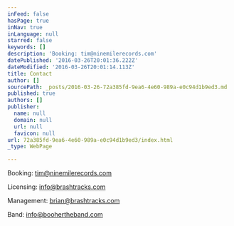 ```yaml
---
inFeed: false
hasPage: true
inNav: true
inLanguage: null
starred: false
keywords: []
description: 'Booking: tim@ninemilerecords.com'
datePublished: '2016-03-26T20:01:36.222Z'
dateModified: '2016-03-26T20:01:14.113Z'
title: Contact
author: []
sourcePath: _posts/2016-03-26-72a385fd-9ea6-4e60-989a-e0c94d1b9ed3.md
published: true
authors: []
publisher:
  name: null
  domain: null
  url: null
  favicon: null
url: 72a385fd-9ea6-4e60-989a-e0c94d1b9ed3/index.html
_type: WebPage

---
```

Booking: tim@ninemilerecords.com

Licensing: info@brashtracks.com

Management: brian@brashtracks.com

Band: info@boohertheband.com